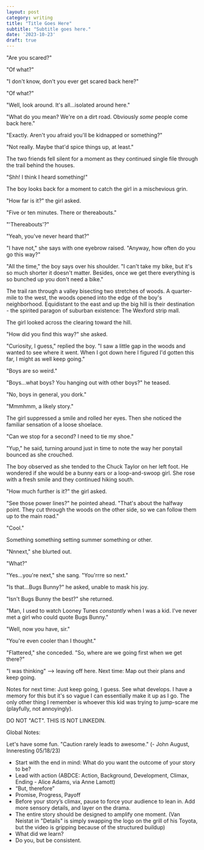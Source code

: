 ```yaml
---
layout: post
category: writing
title: "Title Goes Here"
subtitle: "Subtitle goes here."
date: '2023-10-23'
draft: true
---
```


"Are you scared?"

"Of what?"

"I don't know, don't you ever get scared back here?"

"Of what?"

"Well, look around. It's all...isolated around here."

"What do you mean? We're on a dirt road. Obviously _some_ people come back here."

"Exactly. Aren't you afraid you'll be kidnapped or something?"

"Not really. Maybe that'd spice things up, at least."

The two friends fell silent for a moment as they continued single file through the trail behind the houses.

"Shh! I think I heard something!"

The boy looks back for a moment to catch the girl in a mischevious grin.

"How far is it?" the girl asked.

"Five or ten minutes. There or thereabouts."

"'Thereabouts'?"

"Yeah, you've never heard that?"

"I have not," she says with one eyebrow raised. "Anyway, how often do you go this way?"

"All the time," the boy says over his shoulder. "I can't take my bike, but it's so much shorter it doesn't matter. Besides, once we get there everything is so bunched up you don't need a bike."

The trail ran through a valley bisecting two stretches of woods. A quarter-mile to the west, the woods opened into the edge of the boy's neighborhood. Equidistant to the east and up the big hill is their destination - the spirited paragon of suburban existence: The Wexford strip mall.

The girl looked across the clearing toward the hill.

"How did you find this way?" she asked.

"Curiosity, I guess," replied the boy. "I saw a little gap in the woods and wanted to see where it went. When I got down here I figured I'd gotten this far, I might as well keep going."

"Boys are so weird."

"Boys...what boys? You hanging out with other boys?" he teased.

"No, boys in general, you dork."

"Mmmhmm, a likely story."

The girl suppressed a smile and rolled her eyes. Then she noticed the familiar sensation of a loose shoelace.

"Can we stop for a second? I need to tie my shoe."

"Yup," he said, turning around just in time to note the way her ponytail bounced as she crouched.

The boy observed as she tended to the Chuck Taylor on her left foot. He wondered if she would be a bunny ears or a loop-and-swoop girl. She rose with a fresh smile and they continued hiking south.

"How much further is it?" the girl asked.

"See those power lines?" he pointed ahead. "That's about the halfway point. They cut through the woods on the other side, so we can follow them up to the main road."

"Cool."

Something something setting summer something or other.

"Nnnext," she blurted out.

"What?"

"Yes...you're next," she sang. "You'rrre so next."

"Is that...Bugs Bunny?" he asked, unable to mask his joy.

"Isn't Bugs Bunny the best?" she returned.

"Man, I used to watch Looney Tunes _constantly_ when I was a kid. I've never met a girl who could quote Bugs Bunny."

"Well, now you have, sir."

"You're even cooler than I thought."

"Flattered," she conceded. "So, where are we going first when we get there?"

"I was thinking" --> leaving off here. Next time: Map out their plans and keep going.



Notes for next time: Just keep going, I guess. See what develops. I have a memory for this but it's so vague I can essentially make it up as I go. The only other thing I remember is whoever this kid was trying to jump-scare me (playfully, not annoyingly).

DO NOT "ACT". THIS IS NOT LINKEDIN.

Global Notes:

Let's have some fun. "Caution rarely leads to awesome." (- John August, Inneresting 05/18/23)

- Start with the end in mind: What do you want the outcome of your story to be?
- Lead with action (ABDCE: Action, Background, Development, Climax, Ending - Alice Adams, via Anne Lamott)
- “But, therefore”
- Promise, Progress, Payoff
- Before your story’s climax, pause to force your audience to lean in. Add more sensory details, and layer on the drama.
- The entire story should be designed to amplify one moment. (Van Neistat in "Details" is simply swapping the logo on the grill of his Toyota, but the video is gripping because of the structured buildup)
- What did we learn?
- Do you, but be consistent.
